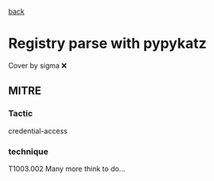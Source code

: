 [back](../index.md)
# Registry parse with pypykatz
Cover by sigma :x: 
## MITRE
### Tactic
credential-access
### technique
T1003.002
Many more think to do...